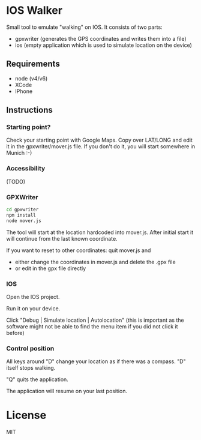 # IOS Walker

Small tool to emulate "walking" on IOS. It consists of two parts:

* gpxwriter (generates the GPS coordinates and writes them into a file)
* ios (empty application which is used to simulate location on the device)

## Requirements

* node (v4/v6)
* XCode
* IPhone

## Instructions

### Starting point?

Check your starting point with Google Maps. Copy over LAT/LONG and edit it in the gpxwriter/mover.js file.
If you don't do it, you will start somewhere in Munich :-)

### Accessibility

(TODO)


### GPXWriter 

```bash
cd gpxwriter
npm install
node mover.js
```

The tool will start at the location hardcoded into mover.js. After initial start it will continue from the last known coordinate. 

If you want to reset to other coordinates: quit mover.js and

* either change the coordinates in mover.js and delete the .gpx file
* or edit in the gpx file directly


### IOS

Open the IOS project.

Run it on your device.

Click "Debug | Simulate location | Autolocation" (this is important as the software might not be able to find the menu item if you did not click it before)

### Control position

All keys around "D" change your location as if there was a compass. "D" itself stops walking.

"Q" quits the application.

The application will resume on your last position.


# License

MIT